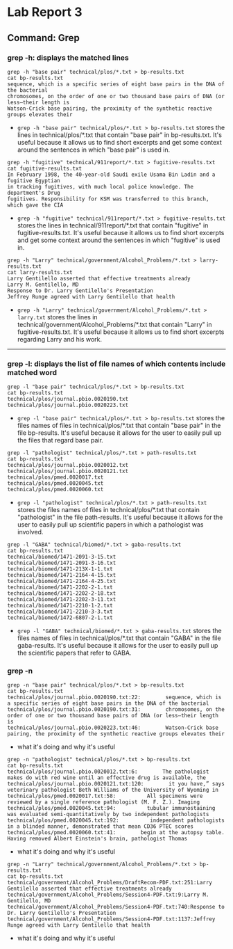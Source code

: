 # Lab Report 3
## Command: Grep
### grep -h: displays the matched lines
```
grep -h "base pair" technical/plos/*.txt > bp-results.txt
cat bp-results.txt
sequence, which is a specific series of eight base pairs in the DNA of the bacterial
chromosomes, on the order of one or two thousand base pairs of DNA (or less—their length is
Watson-Crick base pairing, the proximity of the synthetic reactive groups elevates their
```
- `grep -h "base pair" technical/plos/*.txt > bp-results.txt` stores the lines in technical/plos/*.txt that contain "base pair" in bp-results.txt. It's useful because it allows us to find short excerpts and get some context around the sentences in which "base pair" is used in.

```
grep -h "fugitive" technical/911report/*.txt > fugitive-results.txt
cat fugitive-results.txt
In February 1998, the 40-year-old Saudi exile Usama Bin Ladin and a fugitive Egyptian
in tracking fugitives, with much local police knowledge. The department's Drug
fugitives. Responsibility for KSM was transferred to this branch, which gave the CIA
```
- `grep -h "fugitive" technical/911report/*.txt > fugitive-results.txt` stores the lines in technical/911report/*.txt that contain "fugitive" in fugitive-results.txt. It's useful because it allows us to find short excerpts and get some context around the sentences in which "fugitive" is used in.

```
grep -h "Larry" technical/government/Alcohol_Problems/*.txt > larry-results.txt
cat larry-results.txt
Larry Gentilello asserted that effective treatments already
Larry M. Gentilello, MD
Response to Dr. Larry Gentilello's Presentation
Jeffrey Runge agreed with Larry Gentilello that health
```
- `grep -h "Larry" technical/government/Alcohol_Problems/*.txt > larry.txt` stores the lines in technical/government/Alcohol_Problems/*.txt that contain "Larry" in fugitive-results.txt. It's useful because it allows us to find short excerpts regarding Larry and his work.
---
### grep -l: displays the list of file names of which contents include matched word
```
grep -l "base pair" technical/plos/*.txt > bp-results.txt
cat bp-results.txt
technical/plos/journal.pbio.0020190.txt
technical/plos/journal.pbio.0020223.txt
```
- `grep -l "base pair" technical/plos/*.txt > bp-results.txt` stores the files names of files in technical/plos/*.txt that contain "base pair" in the file bp-results. It's useful because it allows for the user to easily pull up the files that regard base pair.
```
grep -l "pathologist" technical/plos/*.txt > path-results.txt                       
cat bp-results.txt
technical/plos/journal.pbio.0020012.txt
technical/plos/journal.pbio.0020121.txt
technical/plos/pmed.0020017.txt
technical/plos/pmed.0020045.txt
technical/plos/pmed.0020060.txt
```
- `grep -l "pathologist" technical/plos/*.txt > path-results.txt` stores the files names of files in technical/plos/*.txt that contain "pathologist" in the file path-results. It's useful because it allows for the user to easily pull up scientific papers in which a pathologist was involved.
```
grep -l "GABA" technical/biomed/*.txt > gaba-results.txt
cat bp-results.txt
technical/biomed/1471-2091-3-15.txt
technical/biomed/1471-2091-3-16.txt
technical/biomed/1471-213X-1-1.txt
technical/biomed/1471-2164-4-15.txt
technical/biomed/1471-2164-4-25.txt
technical/biomed/1471-2202-2-1.txt
technical/biomed/1471-2202-2-18.txt
technical/biomed/1471-2202-3-11.txt
technical/biomed/1471-2210-1-2.txt
technical/biomed/1471-2210-3-3.txt
technical/biomed/1472-6807-2-1.txt
```
- `grep -l "GABA" technical/biomed/*.txt > gaba-results.txt` stores the files names of files in technical/plos/*.txt that contain "GABA" in the file gaba-results. It's useful because it allows for the user to easily pull up the scientific papers that refer to GABA. 

### grep -n
```
grep -n "base pair" technical/plos/*.txt > bp-results.txt
cat bp-results.txt
technical/plos/journal.pbio.0020190.txt:22:        sequence, which is a specific series of eight base pairs in the DNA of the bacterial
technical/plos/journal.pbio.0020190.txt:31:        chromosomes, on the order of one or two thousand base pairs of DNA (or less—their length is
technical/plos/journal.pbio.0020223.txt:46:        Watson-Crick base pairing, the proximity of the synthetic reactive groups elevates their
```
- what it's doing and why it's useful
```
grep -n "pathologist" technical/plos/*.txt > bp-results.txt
cat bp-results.txt
technical/plos/journal.pbio.0020012.txt:6:        The pathologist makes do with red wine until an effective drug is available, the
technical/plos/journal.pbio.0020121.txt:120:        it you have,” says veterinary pathologist Beth Williams of the University of Wyoming in
technical/plos/pmed.0020017.txt:58:          All specimens were reviewed by a single reference pathologist (M. F. Z.). Imaging
technical/plos/pmed.0020045.txt:94:          tubular immunostaining was evaluated semi-quantitatively by two independent pathologists
technical/plos/pmed.0020045.txt:192:          independent pathologists in a blinded manner, demonstrated that mean CD36 PTEC scores
technical/plos/pmed.0020060.txt:41:        begin at the autopsy table. Having removed Albert Einstein's brain, pathologist Thomas
```
- what it's doing and why it's useful
```
grep -n "Larry" technical/government/Alcohol_Problems/*.txt > bp-results.txt
cat bp-results.txt
technical/government/Alcohol_Problems/DraftRecom-PDF.txt:251:Larry Gentilello asserted that effective treatments already
technical/government/Alcohol_Problems/Session4-PDF.txt:9:Larry M. Gentilello, MD
technical/government/Alcohol_Problems/Session4-PDF.txt:740:Response to Dr. Larry Gentilello's Presentation
technical/government/Alcohol_Problems/Session4-PDF.txt:1137:Jeffrey Runge agreed with Larry Gentilello that health
```
- what it's doing and why it's useful
